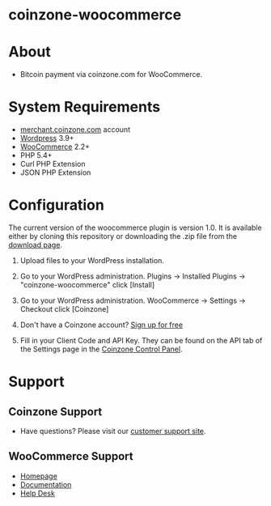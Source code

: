 # coinzone-woocommerce

#  About

  * Bitcoin payment via coinzone.com for WooCommerce.

#  System Requirements

  * [merchant.coinzone.com](https://merchant.coinzone.com/signup?source=woocommerce) account
  * [Wordpress](https://wordpress.org/about/requirements/) 3.9+
  * [WooCommerce](http://docs.woothemes.com/document/server-requirements/) 2.2+
  * PHP 5.4+
  * Curl PHP Extension
  * JSON PHP Extension

#  Configuration

The current version of the woocommerce plugin is version 1.0. It is available either by
cloning this repository or downloading the .zip file from the
[download page](https://github.com/CoinzoneBV/coinzone-woocommerce/releases/download/1.0/coinzone-woocommerce.zip).

1. Upload files to your WordPress installation.

2. Go to your WordPress administration. Plugins -&gt; Installed Plugins -&gt;
"coinzone-woocommerce" click [Install]

3. Go to your WordPress administration. WooCommerce -&gt; Settings -&gt; Checkout click [Coinzone]

4. Don't have a Coinzone account? [Sign up for free](https://merchant.coinzone.com/signup?source=woocommerce)

5. Fill in your Client Code and API Key. They can be found on the API tab of the Settings page in the [Coinzone Control Panel](https://merchant.coinzone.com/settings#apiTab).


#  Support

##  Coinzone Support

  * Have questions? Please visit our [customer support site](http://support.coinzone.com/).

##  WooCommerce Support

  * [Homepage](http://www.woothemes.com/woocommerce/)
  * [Documentation](http://docs.woothemes.com/)
  * [Help Desk](https://support.woothemes.com/hc/en-us)

